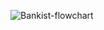 ![Bankist-flowchart](https://user-images.githubusercontent.com/97912982/183642045-298f812e-c6f5-4b41-bbb4-0dd2efa43d33.png)

